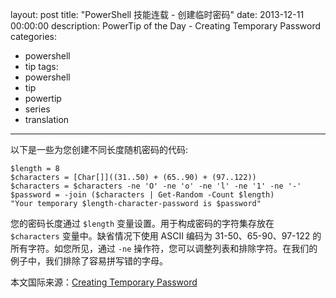 ﻿layout: post
title: "PowerShell 技能连载 - 创建临时密码"
date: 2013-12-11 00:00:00
description: PowerTip of the Day - Creating Temporary Password
categories:
- powershell
- tip
tags:
- powershell
- tip
- powertip
- series
- translation
---
以下是一些为您创建不同长度随机密码的代码:

	$length = 8
	$characters = [Char[]]((31..50) + (65..90) + (97..122))
	$characters = $characters -ne 'O' -ne 'o' -ne 'l' -ne '1' -ne '-'
	$password = -join ($characters | Get-Random -Count $length)
	"Your temporary $length-character-password is $password"

您的密码长度通过 `$length` 变量设置。用于构成密码的字符集存放在 `$characters` 变量中。缺省情况下使用 ASCII 编码为 31-50、65-90、97-122 的所有字符。如您所见，通过 `-ne` 操作符，您可以调整列表和排除字符。在我们的例子中，我们排除了容易拼写错的字母。

<!--more-->
本文国际来源：[Creating Temporary Password](http://community.idera.com/powershell/powertips/b/tips/posts/creating-temporary-password)
